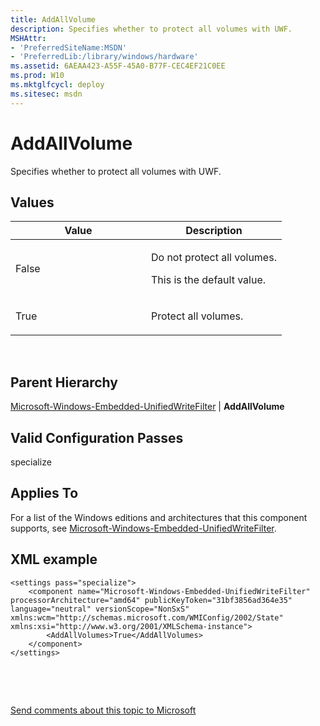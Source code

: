 ```yaml
---
title: AddAllVolume
description: Specifies whether to protect all volumes with UWF.
MSHAttr:
- 'PreferredSiteName:MSDN'
- 'PreferredLib:/library/windows/hardware'
ms.assetid: 6AEAA423-A55F-45A0-B77F-CEC4EF21C0EE
ms.prod: W10
ms.mktglfcycl: deploy
ms.sitesec: msdn
---
```


# AddAllVolume


Specifies whether to protect all volumes with UWF.

## Values


<table>
<colgroup>
<col width="50%" />
<col width="50%" />
</colgroup>
<thead>
<tr class="header">
<th>Value</th>
<th>Description</th>
</tr>
</thead>
<tbody>
<tr class="odd">
<td><p>False</p></td>
<td><p>Do not protect all volumes.</p>
<p>This is the default value.</p></td>
</tr>
<tr class="even">
<td><p>True</p></td>
<td><p>Protect all volumes.</p></td>
</tr>
</tbody>
</table>

 

## Parent Hierarchy


[Microsoft-Windows-Embedded-UnifiedWriteFilter](microsoft-windows-embedded-unifiedwritefilter.md) | **AddAllVolume**

## Valid Configuration Passes


specialize

## Applies To


For a list of the Windows editions and architectures that this component supports, see [Microsoft-Windows-Embedded-UnifiedWriteFilter](microsoft-windows-embedded-unifiedwritefilter.md).

## XML example


``` syntax
<settings pass="specialize">
    <component name="Microsoft-Windows-Embedded-UnifiedWriteFilter" processorArchitecture="amd64" publicKeyToken="31bf3856ad364e35" language="neutral" versionScope="NonSxS" xmlns:wcm="http://schemas.microsoft.com/WMIConfig/2002/State" xmlns:xsi="http://www.w3.org/2001/XMLSchema-instance">
        <AddAllVolumes>True</AddAllVolumes>
    </component>
</settings>
```

 

 

[Send comments about this topic to Microsoft](mailto:wsddocfb@microsoft.com?subject=Documentation%20feedback%20%5Bp_unattend\p_unattend%5D:%20AddAllVolume%20%20RELEASE:%20%2810/3/2016%29&body=%0A%0APRIVACY%20STATEMENT%0A%0AWe%20use%20your%20feedback%20to%20improve%20the%20documentation.%20We%20don't%20use%20your%20email%20address%20for%20any%20other%20purpose,%20and%20we'll%20remove%20your%20email%20address%20from%20our%20system%20after%20the%20issue%20that%20you're%20reporting%20is%20fixed.%20While%20we're%20working%20to%20fix%20this%20issue,%20we%20might%20send%20you%20an%20email%20message%20to%20ask%20for%20more%20info.%20Later,%20we%20might%20also%20send%20you%20an%20email%20message%20to%20let%20you%20know%20that%20we've%20addressed%20your%20feedback.%0A%0AFor%20more%20info%20about%20Microsoft's%20privacy%20policy,%20see%20http://privacy.microsoft.com/default.aspx. "Send comments about this topic to Microsoft")




